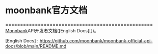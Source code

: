 # moonbank官方文档
==================================================
[Monnbank]API开发者文档([English Docs][])。


[Monnbank]: https://www.moonbank.me
[English Docs] : https://github.com/moonbank/moonbank-official-api-docs/blob/main/README.md